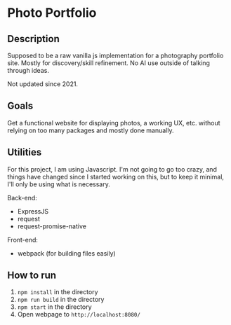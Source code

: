 # Photo Portfolio

## Description
Supposed to be a raw vanilla js implementation for a photography portfolio site. Mostly for discovery/skill refinement. No AI use outside of talking through ideas.

Not updated since 2021.

## Goals

Get a functional website for displaying photos, a working UX, etc. without relying on too many packages and mostly done manually.


## Utilities

For this project, I am using Javascript. I'm not going to go too crazy, and things have changed since I started working on this, but to keep it minimal, I'll only be using what is necessary.

Back-end:

- ExpressJS
- request
- request-promise-native

Front-end:

- webpack (for building files easily)

## How to run

1. `npm install` in the directory
2. `npm run build` in the directory
3. `npm start` in the directory
4. Open webpage to `http://localhost:8080/`
